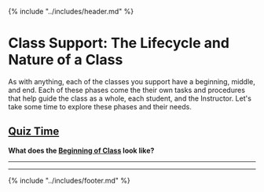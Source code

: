 {% include "../includes/header.md" %}

# Class Support: The Lifecycle and Nature of a Class

As with anything, each of the classes you support have a beginning, middle, and end. Each of these phases come the their own tasks and procedures that help guide the class as a whole, each student, and the Instructor. Let's take some time to explore these phases and their needs.

<!-- @TODO Create and add quiz link @KATIE @DANIEL -->
## [Quiz Time](google.com)

**What does the [Beginning of Class](classBeginning.md) look like?**

******
******

{% include "../includes/footer.md" %}
